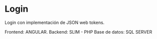 # Login

Login con implementación de JSON web tokens.

Frontend: ANGULAR. 
Backend: SLIM - PHP
Base de datos: SQL SERVER
